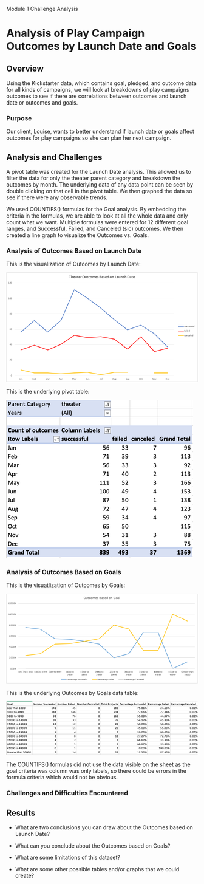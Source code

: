 Module 1 Challenge Analysis

# Analysis of Play Campaign Outcomes by Launch Date and Goals

## Overview 
Using the Kickstarter data, which contains goal, pledged, and outcome data for all kinds of campaigns, we will look at breakdowns of play campaigns outcomes to see if there are correlations between outcomes and launch date or outcomes and goals.

### Purpose
Our client, Louise, wants to better understand if launch date or goals affect outcomes for play campaigns so she can plan her next campaign.

## Analysis and Challenges
A pivot table was created for the Launch Date analysis.  This allowed us to filter the data for only the theater parent category and breakdown the outcomes by month.  The underlying data of any data point can be seen by double clicking on that cell in the pivot table.  We then graphed the data so see if there were any observable trends.

We used COUNTIFS() formulas for the Goal analysis.  By embedding the criteria in the formulas, we are able to look at all the whole data and only count what we want.  Multiple formulas were entered for 12 different goal ranges, and Successful, Failed, and Canceled (sic) outcomes.  We then created a line graph to visualize the Outcomes vs. Goals.

### Analysis of Outcomes Based on Launch Date

This is the visualization of Outcomes by Launch Date:

<img src=/Resources/Theater_Outcomes_vs_Launch.png></img>

This is the underlying pivot table:

<img src=/Resources/Launch_Date_Pivot_Table.png></img>

### Analysis of Outcomes Based on Goals
This is the visuatlization of Outcomes by Goals:

<img src=/Resources/Outcomes_vs_Goals.png></img>

This is the underlying Outcomes by Goals data table:

<img src=/Resources/Goal_Outcome_Table.png></img>

The COUNTIFS() formulas did not use the data visible on the sheet as the goal criteria was column was only labels, so there could be errors in the formula criteria which would not be obvious.


### Challenges and Difficulties Encountered

## Results

- What are two conclusions you can draw about the Outcomes based on Launch Date?

- What can you conclude about the Outcomes based on Goals?

- What are some limitations of this dataset?

- What are some other possible tables and/or graphs that we could create?